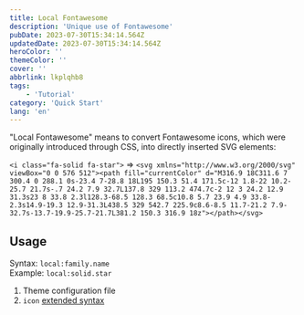 ```yaml
---
title: Local Fontawesome
description: 'Unique use of Fontawesome'
pubDate: 2023-07-30T15:34:14.564Z
updatedDate: 2023-07-30T15:34:14.564Z
heroColor: ''
themeColor: ''
cover: ''
abbrlink: lkplqhb8
tags:
    - 'Tutorial'
category: 'Quick Start'
lang: 'en'
---
```


"Local Fontawesome" means to convert Fontawesome icons, which were originally introduced through CSS, into directly inserted SVG elements:

`<i class="fa-solid fa-star">` => `<svg xmlns="http://www.w3.org/2000/svg" viewBox="0 0 576 512"><path fill="currentColor" d="M316.9 18C311.6 7 300.4 0 288.1 0s-23.4 7-28.8 18L195 150.3 51.4 171.5c-12 1.8-22 10.2-25.7 21.7s-.7 24.2 7.9 32.7L137.8 329 113.2 474.7c-2 12 3 24.2 12.9 31.3s23 8 33.8 2.3l128.3-68.5 128.3 68.5c10.8 5.7 23.9 4.9 33.8-2.3s14.9-19.3 12.9-31.3L438.5 329 542.7 225.9c8.6-8.5 11.7-21.2 7.9-32.7s-13.7-19.9-25.7-21.7L381.2 150.3 316.9 18z"></path></svg>`

## Usage

Syntax: `local:family.name`  
Example: `local:solid.star`

1. Theme configuration file
2. `icon` [extended syntax](/en/blog/lkpk0hzz#icon)